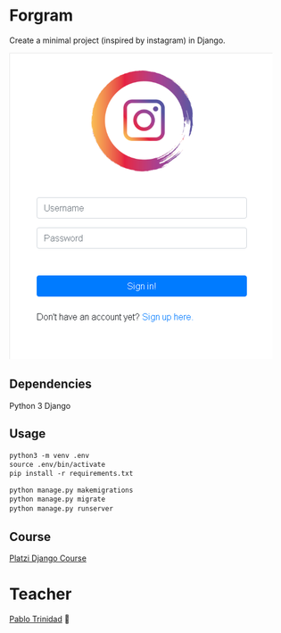 
# Forgram

Create a minimal project (inspired by instagram) in Django.

![](https://github.com/sango09/Forgram/blob/master/static/img/Forgram.png)

## Dependencies
Python 3
Django

## Usage
```shell
python3 -m venv .env
source .env/bin/activate
pip install -r requirements.txt
```

```python
python manage.py makemigrations
python manage.py migrate
python manage.py runserver
```

## Course
[Platzi Django Course](https://platzi.com/cursos/django/)


# Teacher

[Pablo Trinidad](https://github.com/pablotrinidad "Pablo Trinidad") 🦾

